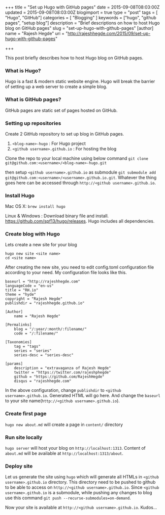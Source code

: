 +++
title = "Set up Hugo with GitHub pages"
date = 2015-09-08T08:03:00Z
updated = 2015-09-08T08:03:00Z
blogimport = true 
type = "post"
tags = [ "Hugo", "GitHub"]
categories = [ "Blogging" ]
keywords = ["hugo", "github pages", "setup blog"]
description = "Brief descriptions on how to host Hugo blog on GitHub pages"
slug = "set-up-hugo-with-github-pages"
[author]
	name = "Rajesh Hegde"
	uri = "http://rajeshhegde.com/2015/09/set-up-hugo-with-github-pages"

+++

This post briefly describes how to host Hugo blog on GitHub pages.

### What is Hugo?
Hugo is a fast &amp; modern static website engine. Hugo will break the barrier of setting up a web server to create a simple blog.

### What is GitHub pages?
GitHub pages are static set of pages hosted on GitHub.

### Setting up repositories
Create 2 GitHub repository to set up blog in GitHub pages.

1. `<blog-name>-hugo` : For Hugo project
2. `<github username>.github.io` : For hosting the blog

Clone the repo to your local machine using below command
`git clone git@github.com:<username>/<blog-name>-hugo.git`

then setup `<github username>.github.io` as submodule
`git submodule add git@github.com:<username>/<username>.github.io.git`. Whatever the thing goes here can be accessed through `http://<github username>.github.io`.


### Install Hugo
Mac OS X: `brew install hugo`

Linux &amp; Windows : Download binary file and install. https://github.com/spf13/hugo/releases. Hugo includes all dependencies.

### Create blog with Hugo
Lets create a new site for your blog
```
hugo new site <site name>
cd <site name>
```

After creating the new site, you need to edit config.toml configuration file according to your need. My configuration file looks like this.
```
baseurl = "http://rajeshhegde.com"
languageCode = "en-us"
title = "RH.io"
theme = "hyde"
copyright = "Rajesh Hegde"
publishdir = "rajeshhegde.github.io"

[Author]
	name = "Rajesh Hegde"

[Permalinks]
	blog = "/:year/:month/:filename/"
	code = "/:filename/"

[Taxonomies]
	tag = "tags"
	series = "series"
	series-desc = "series-desc"

[params]
	description = "extravaganza of Rajesh Hegde"
	twitter = "https://twitter.com/rajeshphegde"
	github = "https://github.com/RajeshHegde"
	disqus = "rajeshhegde.com"
```
In the above configuration, change `publishdir` to `<github username>.github.io`. Generated HTML will go here. And change the `baseurl` to your site name(`http://<github username>.github.io`).

### Create first page
`hugo new about.md` will create a page in `content/` directory

### Run site locally
`hugo server` will host your blog on `http://localhost:1313`. Content of `about.md` will be available at `http://localhost:1313/about`.

### Deploy site
Let us generate the site using `hugo` which will generate all HTMLs in `<github username>.github.io` directory. This directory need to be pushed to github to be able to access on `http://<github username>.github.io`. 
Since `<github username>.github.io` is a submodule, while pushing any changes to blog use this command `git push --recurse-submodules=on-demand`.

Now your site is available at `http://<github username>.github.io`. Kudos...